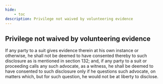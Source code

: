 ```yaml
---
hide:
    - toc
description: Privilege not waived by volunteering evidence
---
```


## Privilege not waived by volunteering evidence

If any party to a suit gives evidence therein at his own instance or otherwise, he shall not be deemed to have consented thereby to such disclosure as is mentioned in section 132; and, if any party to a suit or proceeding calls any such advocate, as a witness, he shall be deemed to have consented to such disclosure only if he questions such advocate, on matters which, but for such question, he would not be at liberty to disclose.
